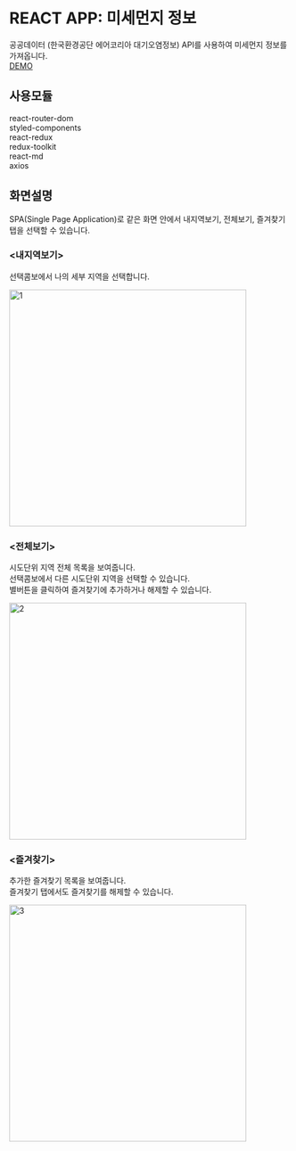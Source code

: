 # REACT APP: 미세먼지 정보

공공데이터 (한국환경공단 에어코리아 대기오염정보) API를 사용하여 미세먼지 정보를 가져옵니다.<br />
[DEMO](https://lxlfoo-microdust.netlify.app/)
<br />

## 사용모듈
react-router-dom<br />
styled-components<br />
react-redux<br />
redux-toolkit<br />
react-md<br />
axios
<br />

## 화면설명
SPA(Single Page Application)로 같은 화면 안에서 내지역보기, 전체보기, 즐겨찾기 탭을 선택할 수 있습니다.
<br />

### <내지역보기>
선택콤보에서 나의 세부 지역을 선택합니다.
<p align="left">
	<img width="425" alt="1" src="https://github.com/lxlfoo/react-microdust-info-app/assets/162573031/0b02fc31-0b8e-449e-b2e4-1d69d4fe2504">
</p>

### <전체보기>
시도단위 지역 전체 목록을 보여줍니다.<br />
선택콤보에서 다른 시도단위 지역을 선택할 수 있습니다.<br />
별버튼을 클릭하여 즐겨찾기에 추가하거나 해제할 수 있습니다.
<p align="left">
	<img width="425" alt="2" src="https://github.com/lxlfoo/react-microdust-info-app/assets/162573031/1011f941-9c6a-4f90-b7e1-877a01479af2">
</p>

### <즐겨찾기>
추가한 즐겨찾기 목록을 보여줍니다.<br />
즐겨찾기 탭에서도 즐겨찾기를 해제할 수 있습니다.
<p align="left">
	<img width="425" alt="3" src="https://github.com/lxlfoo/react-microdust-info-app/assets/162573031/ce6da795-bd0e-457e-80ce-3e4ac53de276">
</p>
